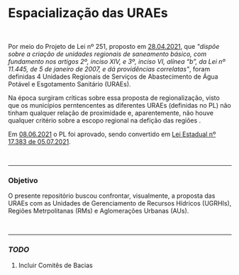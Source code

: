 # Espacialização das URAEs

<br>

Por meio do Projeto de Lei nº 251, proposto em <u>28.04.2021</u>, que *"dispõe sobre a criação de unidades regionais de saneamento básico, com fundamento nos artigos 2º, inciso XIV, e 3º, inciso VI, alínea “b”, da Lei nº 11.445, de 5 de janeiro de 2007, e dá providências correlatas"*, foram definidas 4 Unidades Regionais de Serviços de Abastecimento de Água Potável e Esgotamento Sanitário (URAEs).

Na época surgiram críticas sobre essa proposta de regionalização, visto que os municípios perntencentes as diferentes URAEs (definidas no PL) não tinham qualquer relação de proximidade e, aparentemente, não houve qualquer critério sobre a escopo regional na defição das regiões . 

Em <u>08.06.2021</u> o PL foi aprovado, sendo convertido em [Lei Estadual nº 17.383 de 05.07.2021](https://www.al.sp.gov.br/repositorio/legislacao/lei/2021/lei-17383-05.07.2021.html).

<br>

----

### Objetivo

O presente repositório buscou confrontar, visualmente, a proposta das URAEs com as Unidades de Gerenciamento de Recursos Hídricos (UGRHIs), Regiões Metrpolitanas (RMs) e Aglomerações Urbanas (AUs).

<br>

----

### *TODO*

1. Incluir Comitês de Bacias
